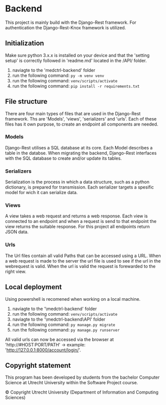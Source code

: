 # Backend

This project is mainly build with the Django-Rest framework. For authentication the Django-Rest-Knox framework is utilized. 

## Initialization
Make sure python 3.x.x is installed on your device and that the 'setting setup' is correctly followed in 'readme.md' located in the /API/ folder.

1. naviagte to the 'medctrl-backend' folder
2. run the following command: ```py -m venv venv```
3. run the following command: ```venv/scripts/activate```
4. run the following command: ```pip install -r requirements.txt```

## File structure
There are four main types of files that are used in the Django-Rest framework. Ths are 'Models', 'views', 'serializers' and 'urls'. Each of these files has it own purpose, to create an endpoint all components are needed.

### Models
Django-Rest utilises a SQL database at its core. Each Model describes a table in the databse. When migrating the backend, Django-Rest interfaces with the SQL database to create and/or update its tables.

### Serializers
Serialization is the process in which a data structure, such as a python dictionary, is prepared for transmission. Each serializer targets a spesific model for wich it can serialize data.

### Views
A view takes a web request and returns a web response. Each view is connected to an endpoint and when a request is send to that endpoint the view returns the suitable response. For this project all endpoints return JSON data.

### Urls
The Url files contain all valid Paths that can be accessed using a URL. When a  web request is made to the server the url file is used to see if the url in the webrequest is valid. When the url is valid the request is forewarded to the right view.  

## Local deployment
Using powershell is recomened when working on a local machine. 

1. naviagte to the '\medctrl-backend' folder
2. run the following command: ```venv/scripts/activate```
3. naviagte to the '\medctrl-backend\API' folder
4. run the following command: ```py manage.py migrate```
5. run the following command: ```py manage.py runserver```

All valid urls can now be accessed via the browser at 'http://#HOST:PORT/PATH' -> example: 'http://127.0.0.1:8000/account/login/'.

## Copyright statement

This program has been developed by students from the bachelor Computer Science at Utrecht University within the Software Project course.

© Copyright Utrecht University (Department of Information and Computing Sciences)
